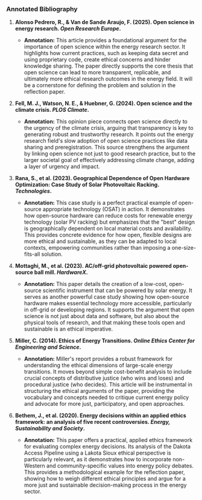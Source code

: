 ### Annotated Bibliography

1.  **Alonso Pedrero, R., & Van de Sande Araujo, F. (2025). Open science in energy research. *Open Research Europe*.**
    *   **Annotation:** This article provides a foundational argument for the importance of open science within the energy research sector. It highlights how current practices, such as keeping data secret and using proprietary code, create ethical concerns and hinder knowledge sharing. The paper directly supports the core thesis that open science can lead to more transparent, replicable, and ultimately more ethical research outcomes in the energy field. It will be a cornerstone for defining the problem and solution in the reflection paper.

2.  **Fell, M. J., Watson, N. E., & Huebner, G. (2024). Open science and the climate crisis. *PLOS Climate*.**
    *   **Annotation:** This opinion piece connects open science directly to the urgency of the climate crisis, arguing that transparency is key to generating robust and trustworthy research. It points out the energy research field's slow adoption of open science practices like data sharing and preregistration. This source strengthens the argument by linking open science not just to good research practice, but to the larger societal goal of effectively addressing climate change, adding a layer of urgency and impact.

3.  **Rana, S., et al. (2023). Geographical Dependence of Open Hardware Optimization: Case Study of Solar Photovoltaic Racking. *Technologies*.**
    *   **Annotation:** This case study is a perfect practical example of open-source appropriate technology (OSAT) in action. It demonstrates how open-source hardware can reduce costs for renewable energy technology (solar PV racking) but emphasizes that the "best" design is geographically dependent on local material costs and availability. This provides concrete evidence for how open, flexible designs are more ethical and sustainable, as they can be adapted to local contexts, empowering communities rather than imposing a one-size-fits-all solution.

4.  **Mottaghi, M., et al. (2023). AC/off-grid photovoltaic powered open-source ball mill. *HardwareX*.**
    *   **Annotation:** This paper details the creation of a low-cost, open-source scientific instrument that can be powered by solar energy. It serves as another powerful case study showing how open-source hardware makes essential technology more accessible, particularly in off-grid or developing regions. It supports the argument that open science is not just about data and software, but also about the physical tools of research, and that making these tools open and sustainable is an ethical imperative.

5.  **Miller, C. (2014). Ethics of Energy Transitions. *Online Ethics Center for Engineering and Science*.**
    *   **Annotation:** Miller's report provides a robust framework for understanding the ethical dimensions of large-scale energy transitions. It moves beyond simple cost-benefit analysis to include crucial concepts of distributive justice (who wins and loses) and procedural justice (who decides). This article will be instrumental in structuring the ethical arguments of the paper, providing the vocabulary and concepts needed to critique current energy policy and advocate for more just, participatory, and open approaches.

6.  **Bethem, J., et al. (2020). Energy decisions within an applied ethics framework: an analysis of five recent controversies. *Energy, Sustainability and Society*.**
    *   **Annotation:** This paper offers a practical, applied ethics framework for evaluating complex energy decisions. Its analysis of the Dakota Access Pipeline using a Lakota Sioux ethical perspective is particularly relevant, as it demonstrates how to incorporate non-Western and community-specific values into energy policy debates. This provides a methodological example for the reflection paper, showing how to weigh different ethical principles and argue for a more just and sustainable decision-making process in the energy sector. 